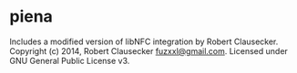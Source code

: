 # piena

Includes a modified version of libNFC integration by Robert Clausecker.
Copyright (c) 2014, Robert Clausecker <fuzxxl@gmail.com>.
Licensed under GNU General Public License v3.

